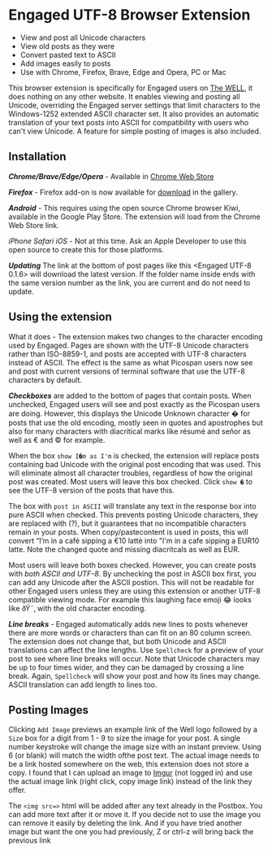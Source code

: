 # Engaged UTF-8 Browser Extension

* View and post all Unicode characters
* View old posts as they were
* Convert pasted text to ASCII
* Add images easily to posts
* Use with Chrome, Firefox, Brave, Edge and Opera, PC or Mac

This browser extension is specifically for Engaged users on [The WELL](https://www.well.com), it does nothing on any other website. It enables viewing and posting all Unicode, overriding the Engaged server settings that limit characters to the Windows-1252 extended ASCII character set. It also provides an automatic translation of your text posts into ASCII for compatibility with users who can't view Unicode. A feature for simple posting of images is also included.


## Installation

***Chrome/Brave/Edge/Opera*** - Available in [Chrome Web Store](https://chrome.google.com/webstore/detail/ddlhjakddhkpcidbaabmnndhgjidjhbm)

***Firefox*** - Firefox add-on is now available for [download](https://addons.mozilla.org/addon/engaged-utf-8/) in the gallery.

***Android*** - This requires using the open source Chrome browser Kiwi, available in the Google Play Store. The extension will load from the Chrome Web Store link.

*iPhone* *Safari* *iOS* - Not at this time. Ask an Apple Developer to use this open source to create this for those platforms.

***Updating***
The link at the bottom of post pages like this <Engaged UTF-8 0.1.6> will download the latest version. If the folder name inside ends with the same version number as the link, you are current and do not need to update.


## Using the extension
What it does - The extension makes two changes to the character encoding used by Engaged. Pages are shown with the UTF-8 Unicode characters rather than ISO-8859-1, and posts are accepted with UTF-8 characters instead of ASCII. The effect is the same as what Picospan users now see and post with current versions of terminal software that use the UTF-8 characters by default.

***Checkboxes*** are added to the bottom of pages that contain posts. When unchecked, Engaged users will see and post exactly as the Picospan users are doing. However, this displays the Unicode Unknown character � for posts that use the old encoding, mostly seen in quotes and apostrophes but also for many characters with diacritical marks like résumé and señor as well as € and © for example.

When the box `show I�m as I'm` is checked, the extension will replace posts containing bad Unicode with the original post encoding that was used. This will eliminate almost all character troubles, regardless of how the original post was created. Most users will leave this box checked. Click `show �` to see the UTF-8 version of the posts that have this.

The box with `post in ASCII` will translate any text in the response box into pure ASCII when checked. This prevents posting Unicode characters, they are replaced with (?), but it guarantees that no incompatible characters remain in your posts. When copy/pastecontent is used in posts, this will convert “I’m in a café sipping a €10 lattè into "I'm in a cafe sipping a EUR10 latte. Note the changed quote and missing diacritcals as well as EUR.

Most users will leave both boxes checked. However, you can create posts with *both ASCII and UTF-8*. By unchecking the post in ASCII box first, you can add any Unicode after the ASCII postion. This will not be readable for other Engaged users unless they are using this extension or another UTF-8 compatible viewing mode. For example this laughing face emoji 😂 looks like ðŸ˜‚ with the old character encoding.

***Line breaks*** - Engaged automatically adds new lines to posts whenever there are more words or characters than can fit on an 80 column screen. The extension does not change that, but both Unicode and ASCII translations can affect the line lengths. Use `Spellcheck` for a preview of your post to see where line breaks will occur. Note that Unicode characters may be up to four times wider, and they can be damaged by crossing a line break. Again, `Spellcheck` will show your post and how its lines may change. ASCII translation can add length to lines too.

## Posting Images
Clicking `Add Image` previews an example link of the Well logo followed by a `Size` box for a digit from 1 - 9 to size the image for your post. A single number keystroke will change the image size with an instant preview. Using 6 (or blank) will match the width ofthe post text. The actual image needs to be a link hosted somewhere on the web, this extension does not store a copy. I found that I can upload an image to [Imgur](https://imgur.com/) (not logged in) and use the actual image link (right click, copy image link) instead of the link they offer.

The `<img src=>` html will be added after any text already in the Postbox. You can add more text after it or move it. If you decide not to use the image you can remove it easily by deleting the link. And if you have tried another image but want the one you had previously, Z or ctrl-z will bring back the previous link
